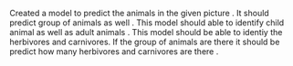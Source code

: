 Created a model to predict the animals in the given picture .
It should predict group of animals as well .
This model should able to identify child animal as well as adult animals .
This model should be able to identiy the herbivores and carnivores.
If the group of animals are there it should be predict how many herbivores and carnivores are there .
